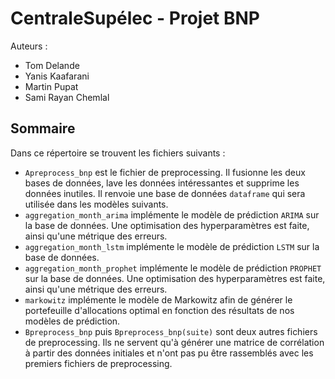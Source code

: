 # CentraleSupélec - Projet BNP

Auteurs :
- Tom Delande
- Yanis Kaafarani
- Martin Pupat
- Sami Rayan Chemlal

## Sommaire

Dans ce répertoire se trouvent les fichiers suivants :
- `Apreprocess_bnp` est le fichier de preprocessing. Il fusionne les deux bases de données, lave les données intéressantes et supprime les données inutiles. Il renvoie une base de données `dataframe` qui sera utilisée dans les modèles suivants.
- `aggregation_month_arima` implémente le modèle de prédiction `ARIMA` sur la base de données. Une optimisation des hyperparamètres est faite, ainsi qu'une métrique des erreurs.
- `aggregation_month_lstm` implémente le modèle de prédiction `LSTM` sur la base de données.
- `aggregation_month_prophet` implémente le modèle de prédiction `PROPHET` sur la base de données. Une optimisation des hyperparamètres est faite, ainsi qu'une métrique des erreurs.
- `markowitz` implémente le modèle de Markowitz afin de générer le portefeuille d'allocations optimal en fonction des résultats de nos modèles de prédiction.
- `Bpreprocess_bnp` puis `Bpreprocess_bnp(suite)` sont deux autres fichiers de preprocessing. Ils ne servent qu'à générer une matrice de corrélation à partir des données initiales et n'ont pas pu être rassemblés avec les premiers fichiers de preprocessing.